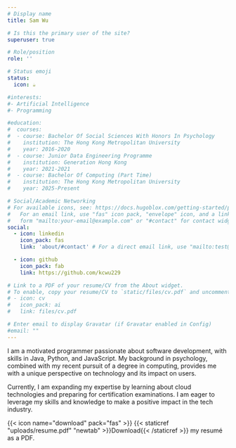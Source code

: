 ```yaml
---
# Display name
title: Sam Wu

# Is this the primary user of the site?
superuser: true

# Role/position
role: ''

# Status emoji
status:
  icon: ☕️

#interests:
#- Artificial Intelligence
#- Programming

#education:
#  courses:
#  - course: Bachelor Of Social Sciences With Honors In Psychology
#    institution: The Hong Kong Metropolitan University
#    year: 2016-2020
#  - course: Junior Data Engineering Programme
#    institution: Generation Hong Kong
#    year: 2021-2021
#  - course: Bachelor Of Computing (Part Time)
#    institution: The Hong Kong Metropolitan University
#    year: 2025-Present

# Social/Academic Networking
# For available icons, see: https://docs.hugoblox.com/getting-started/page-builder/#icons
#   For an email link, use "fas" icon pack, "envelope" icon, and a link in the
#   form "mailto:your-email@example.com" or "#contact" for contact widget.
social:
  - icon: linkedin
    icon_pack: fas
    link: 'about/#contact' # For a direct email link, use "mailto:test@example.org".

  - icon: github
    icon_pack: fab
    link: https://github.com/kcwu229

# Link to a PDF of your resume/CV from the About widget.
# To enable, copy your resume/CV to `static/files/cv.pdf` and uncomment the lines below.
# - icon: cv
#   icon_pack: ai
#   link: files/cv.pdf

# Enter email to display Gravatar (if Gravatar enabled in Config)
#email: ""
---
```


I am a motivated programmer passionate about software development, with skills in Java, Python, and JavaScript. My background in psychology, combined with my recent pursuit of a degree in computing, provides me with a unique perspective on technology and its impact on users.

Currently, I am expanding my expertise by learning about cloud technologies and preparing for certification examinations. I am eager to leverage my skills and knowledge to make a positive impact in the tech industry.


{{< icon name="download" pack="fas" >}} {{< staticref "uploads/resume.pdf" "newtab" >}}Download{{< /staticref >}} my resumé as a PDF.
